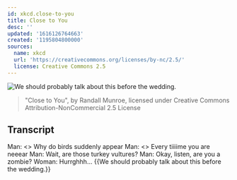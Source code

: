 ```yaml
---
id: xkcd.close-to-you
title: Close to You
desc: ''
updated: '1616126764663'
created: '1195804800000'
sources:
  name: xkcd
  url: 'https://creativecommons.org/licenses/by-nc/2.5/'
  license: Creative Commons 2.5
---
```

![We should probably talk about this before the wedding.](https://imgs.xkcd.com/comics/close_to_you.png)
> "Close to You", by Randall Munroe, licensed under Creative Commons Attribution-NonCommercial 2.5 License

## Transcript
Man: <<Singing>> Why do birds suddenly appear
Man: <<Singing>> Every tiiiime you are neeear
Man: Wait, are those turkey vultures?
Man: Okay, listen, are you a zombie?
Woman: Hurrghhh...
{{We should probably talk about this before the wedding.}}
